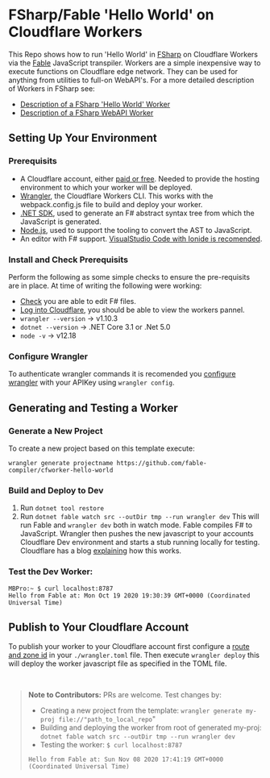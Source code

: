 # FSharp/Fable 'Hello World' on Cloudflare Workers

This Repo shows how to run 'Hello World' in [FSharp](https://docs.microsoft.com/en-us/dotnet/fsharp/get-started/install-fsharp) on Cloudflare Workers via the [Fable](https://fable.io) JavaScript transpiler. Workers are a simple inexpensive way to execute functions on Cloudflare edge network. They can be used for anything from utilities to full-on WebAPI's. For a more detailed description of Workers in FSharp see:

- [Description of a FSharp 'Hello World' Worker](https://github.com/jbeeko/cfworker-hello-world)
- [Description of a FSharp WebAPI Worker](https://github.com/jbeeko/cfworker-web-api)

## Setting Up Your Environment

### Prerequisits

- A Cloudflare account, either [paid or free](https://dash.cloudflare.com/sign-up/workers). Needed to provide the hosting environment to which your worker will be deployed.
- [Wrangler](https://github.com/cloudflare/wrangler), the Cloudflare Workers CLI. This works with the webpack.config.js file to build and deploy your worker.
- [.NET SDK](https://dotnet.microsoft.com), used to generate an F# abstract syntax tree from which the JavaScript is generated.
- [Node.js](https://nodejs.org/en/), used to support the tooling to convert the AST to JavaScript.
- An editor with F# support. [VisualStudio Code with Ionide is recomended](https://docs.microsoft.com/en-us/dotnet/fsharp/get-started/install-fsharp#install-f-with-visual-studio-code).

### Install and Check Prerequisits

Perform the following as some simple checks to ensure the pre-requisits are in place. At time of writing the following were working:

- [Check](https://docs.microsoft.com/en-us/dotnet/fsharp/get-started/get-started-vscode) you are able to edit F# files.
- [Log into Cloudflare](https://dash.cloudflare.com/login), you should be able to view the workers pannel.
- `wrangler --version` -> v1.10.3
- `dotnet --version` -> .NET Core 3.1 or .Net 5.0
- `node -v` -> v12.18

### Configure Wrangler

To authenticate wrangler commands it is recomended you [configure wrangler](https://dash.cloudflare.com/sign-up/workers) with your APIKey using `wrangler config`.

## Generating and Testing a Worker

### Generate a New Project

To create a new project based on this template execute:

```
wrangler generate projectname https://github.com/fable-compiler/cfworker-hello-world
```

### Build and Deploy to Dev

1. Run `dotnet tool restore`
2. Run `dotnet fable watch src --outDir tmp --run wrangler dev`
   This will run Fable and `wrangler dev` both in watch mode. Fable compiles F# to JavaScript. Wrangler then pushes the new javascript to your accounts Cloudflare Dev environment and starts a stub running locally for testing. Cloudflare has a blog [explaining](https://blog.cloudflare.com/announcing-wrangler-dev-the-edge-on-localhost/) how this works.

### Test the Dev Worker:

```
MBPro:~ $ curl localhost:8787
Hello from Fable at: Mon Oct 19 2020 19:30:39 GMT+0000 (Coordinated Universal Time)
```

## Publish to Your Cloudflare Account

To publish your worker to your Cloudflare account first configure a [route and zone id](https://developers.cloudflare.com/workers/cli-wrangler/configuration) in your `./wrangler.toml` file. Then execute `wrangler deploy` this will deploy the worker javascript file as specified in the TOML file.

&nbsp;

> **Note to Contributors:** PRs are welcome. Test changes by:
>
> - Creating a new project from the template: `wrangler generate my-proj file://"path_to_local_repo`"
> - Building and deploying the worker from root of generated my-proj: `dotnet fable watch src --outDir tmp --run wrangler dev`
> - Testing the worker: `$ curl localhost:8787`
>
> `Hello from Fable at: Sun Nov 08 2020 17:41:19 GMT+0000 (Coordinated Universal Time)`
